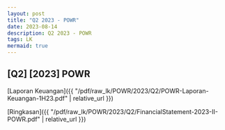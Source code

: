 ```yaml
---
layout: post
title: "Q2 2023 - POWR"
date: 2023-08-14
description: Q2 2023 - POWR
tags: LK
mermaid: true
---
```


## [Q2] [2023] POWR

[Laporan Keuangan]({{ "/pdf/raw_lk/POWR/2023/Q2/POWR-Laporan-Keuangan-1H23.pdf" | relative_url }})

[Ringkasan]({{ "/pdf/raw_lk/POWR/2023/Q2/FinancialStatement-2023-II-POWR.pdf" | relative_url }})